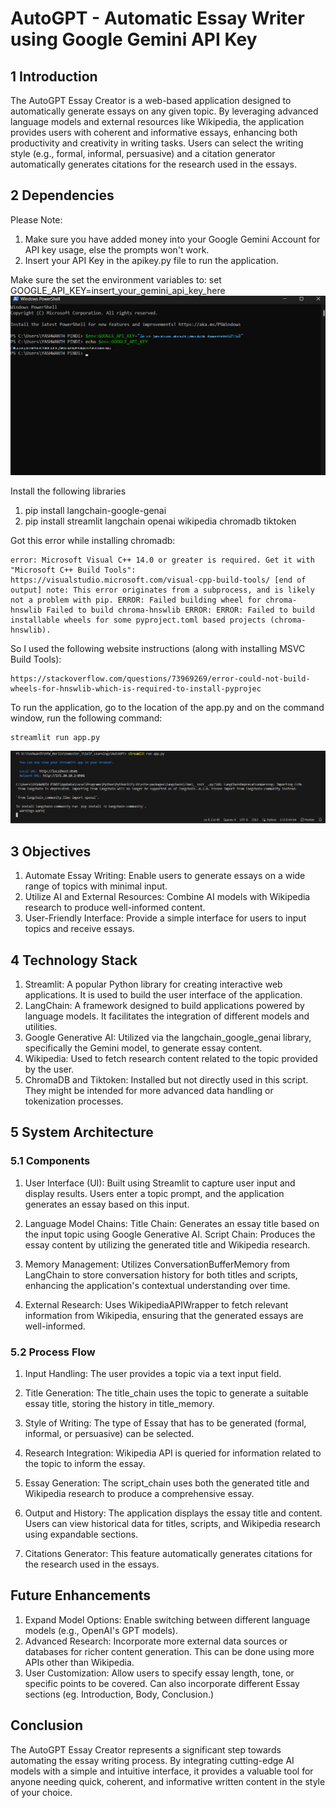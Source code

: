 # AutoGPT - Automatic Essay Writer using Google Gemini API Key

## 1 Introduction
The AutoGPT Essay Creator is a web-based application designed to automatically generate essays on any given topic. By leveraging advanced language models and external resources like Wikipedia, the application provides users with coherent and informative essays, enhancing both productivity and creativity in writing tasks. Users can select the writing style (e.g., formal, informal, persuasive) and a citation generator automatically generates citations for the research used in the essays.

## 2 Dependencies
Please Note: 
1. Make sure you have added money into your Google Gemini Account for API key usage, else the prompts won't work.
2. Insert your API Key in the apikey.py file to run the application.

Make sure the set the environment variables to:
set GOOGLE_API_KEY=insert_your_gemini_api_key_here
![Setting the Environment Variable in your PC](https://github.com/pyashwanth32/AutoGPT/blob/main/Additional_Pictures/Environment_Variable_Setting_terminal.png)

Install the following libraries
1. pip install langchain-google-genai
2. pip install streamlit langchain openai wikipedia chromadb tiktoken

Got this error while installing chromadb:
```
error: Microsoft Visual C++ 14.0 or greater is required. Get it with "Microsoft C++ Build Tools": 
https://visualstudio.microsoft.com/visual-cpp-build-tools/ [end of output] note: This error originates from a subprocess, and is likely not a problem with pip. ERROR: Failed building wheel for chroma-hnswlib Failed to build chroma-hnswlib ERROR: ERROR: Failed to build installable wheels for some pyproject.toml based projects (chroma-hnswlib).
```
So I used the following website instructions (along with installing MSVC Build Tools):
```
https://stackoverflow.com/questions/73969269/error-could-not-build-wheels-for-hnswlib-which-is-required-to-install-pyprojec
```

To run the application, go to the location of the app.py and on the command window, run the following command:
```
streamlit run app.py
```
![Setting the Environment Variable in your PC](https://github.com/pyashwanth32/AutoGPT/blob/main/Additional_Pictures/Starting_Streamlit_App.png)

## 3 Objectives
1. Automate Essay Writing: Enable users to generate essays on a wide range of topics with minimal input.
2. Utilize AI and External Resources: Combine AI models with Wikipedia research to produce well-informed content.
3. User-Friendly Interface: Provide a simple interface for users to input topics and receive essays.

## 4 Technology Stack
1. Streamlit: A popular Python library for creating interactive web applications. It is used to build the user interface of the application.
2. LangChain: A framework designed to build applications powered by language models. It facilitates the integration of different models and utilities.
3. Google Generative AI: Utilized via the langchain_google_genai library, specifically the Gemini model, to generate essay content.
4. Wikipedia: Used to fetch research content related to the topic provided by the user.
5. ChromaDB and Tiktoken: Installed but not directly used in this script. They might be intended for more advanced data handling or tokenization processes.

## 5 System Architecture
### 5.1 Components
1. User Interface (UI): 
    Built using Streamlit to capture user input and display results.
    Users enter a topic prompt, and the application generates an essay based on this input.

2. Language Model Chains:
    Title Chain: Generates an essay title based on the input topic using Google Generative AI.
    Script Chain: Produces the essay content by utilizing the generated title and Wikipedia research.

3. Memory Management:
    Utilizes ConversationBufferMemory from LangChain to store conversation history for both titles and scripts, enhancing the application's contextual understanding over time.

4. External Research:
    Uses WikipediaAPIWrapper to fetch relevant information from Wikipedia, ensuring that the generated essays are well-informed.

### 5.2 Process Flow
1. Input Handling:
    The user provides a topic via a text input field.

2. Title Generation:
    The title_chain uses the topic to generate a suitable essay title, storing the history in title_memory.

3. Style of Writing:
    The type of Essay that has to be generated (formal, informal, or persuasive) can be selected.

4. Research Integration:
    Wikipedia API is queried for information related to the topic to inform the essay.

5. Essay Generation:
    The script_chain uses both the generated title and Wikipedia research to produce a comprehensive essay.

6. Output and History:
    The application displays the essay title and content.
    Users can view historical data for titles, scripts, and Wikipedia research using expandable sections.

7. Citations Generator:
   This feature automatically generates citations for the research used in the essays.

## Future Enhancements
1. Expand Model Options: Enable switching between different language models (e.g., OpenAI's GPT models).
2. Advanced Research: Incorporate more external data sources or databases for richer content generation. This can be done using more APIs other than Wikipedia.
3. User Customization: Allow users to specify essay length, tone, or specific points to be covered. Can also incorporate different Essay sections (eg. Introduction, Body, Conclusion.)

## Conclusion
The AutoGPT Essay Creator represents a significant step towards automating the essay writing process. By integrating cutting-edge AI models with a simple and intuitive interface, it provides a valuable tool for anyone needing quick, coherent, and informative written content in the style of your choice.
